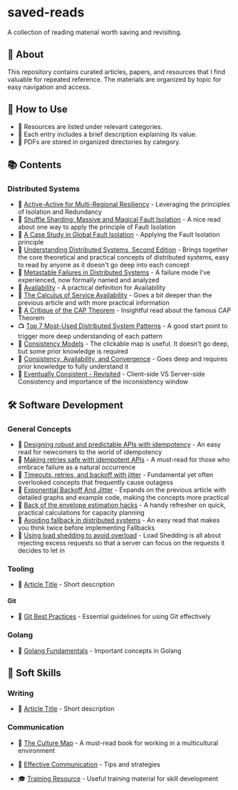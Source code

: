 # saved-reads
A collection of reading material worth saving and revisiting.

## 📖 About
This repository contains curated articles, papers, and resources that I find valuable for repeated reference. The materials are organized by topic for easy navigation and access.

## 🚀 How to Use
- 📌 Resources are listed under relevant categories.
- 📝 Each entry includes a brief description explaining its value.
- 📁 PDFs are stored in organized directories by category.

## 📚 Contents

### Distributed Systems
- 📝 [Active-Active for Multi-Regional Resiliency](https://netflixtechblog.com/active-active-for-multi-regional-resiliency-c47719f6685b) - Leveraging the principles of Isolation and Redundancy
- 📝 [Shuffle Sharding: Massive and Magical Fault Isolation](https://aws.amazon.com/blogs/architecture/shuffle-sharding-massive-and-magical-fault-isolation/) - A nice read about one way to apply the principle of Fault Isolation
- 📝 [A Case Study in Global Fault Isolation](https://aws.amazon.com/blogs/architecture/a-case-study-in-global-fault-isolation/) - Applying the Fault Isolation principle
- 📖 [Understanding Distributed Systems, Second Edition](https://understandingdistributed.systems/) - Brings together the core theoretical and practical concepts of distributed systems, easy to read by anyone as it doesn't go deep into each concept
- 📖 [Metastable Failures in Distributed Systems](https://raw.githubusercontent.com/unixsurfer/saved-reads/main/distributed-systems/hotos21-s11-bronson-metastable-failures.pdf) - A failure mode I’ve experienced, now formally named and analyzed
- 📝 [Availability](https://docs.aws.amazon.com/wellarchitected/latest/reliability-pillar/availability.html) - A practical definition for Availability
- 📝 [The Calculus of Service Availability](https://queue.acm.org/detail.cfm?id=3096459) - Goes a bit deeper than the previous article and with more practical information
- 📖 [A Critique of the CAP Theorem](https://raw.githubusercontent.com/unixsurfer/saved-reads/main/distributed-systems/cap-critique.pdf) - Insightful read about the famous CAP Theorem
- 📺 [Top 7 Most-Used Distributed System Patterns](https://www.youtube.com/watch?v=nH4qjmP2KEE) - A good start point to trigger more deep understanding of each pattern
- 📝 [Consistency Models](https://jepsen.io/consistency/models) - The clickable map is useful. It doesn't go deep, but some prior knowledge is required
- 📖 [Consistency, Availability, and Convergence](https://raw.githubusercontent.com/unixsurfer/saved-reads/main/distributed-systems/cac-tr.pdf) - Goes deep and requires prior knowledge to fully understand it
- 📝 [Eventually Consistent - Revisited](https://www.allthingsdistributed.com/2008/12/eventually_consistent.html) - Client-side VS Server-side Consistency and importance of the inconsistency window

## 🛠 Software Development

### General Concepts
- 📝 [Designing robust and predictable APIs with idempotency](https://stripe.com/blog/idempotency) - An easy read for newcomers to the world of idempotency
- 📝 [Making retries safe with idempotent APIs](https://aws.amazon.com/builders-library/making-retries-safe-with-idempotent-APIs/) - A must-read for those who embrace failure as a natural occurrence
- 📝 [Timeouts, retries, and backoff with jitter](https://aws.amazon.com/builders-library/timeouts-retries-and-backoff-with-jitter/) - Fundamental yet often overlooked concepts that frequently cause outagess
- 📝 [Exponential Backoff And Jitter](https://aws.amazon.com/blogs/architecture/exponential-backoff-and-jitter) - Expands on the previous article with detailed graphs and example code, making the concepts more practical
- 📝 [Back of the envelope estimation hacks](https://robertovitillo.com/back-of-the-envelope-estimation-hacks/) - A handy refresher on quick, practical calculations for capacity planning
- 📝 [Avoiding fallback in distributed systems](https://aws.amazon.com/builders-library/avoiding-fallback-in-distributed-systems/) - An easy read that makes you think twice before implementing Fallbacks
- 📝 [Using load shedding to avoid overload](https://aws.amazon.com/builders-library/using-load-shedding-to-avoid-overload/) - Load Shedding is all about rejecting excess requests so that a server can focus on the requests it decides to let in
  
### Tooling
- 📖 [Article Title](software-development/tooling/article-title.pdf) - Short description

#### Git
- 📖 [Git Best Practices](software-development/git/git-best-practices.pdf) - Essential guidelines for using Git effectively

### Golang
- 📖 [Golang Fundamentals](golang/golang-basics.pdf) - Important concepts in Golang

## 💬 Soft Skills

### Writing
- 📖 [Article Title](soft-skills/writing/article-title.pdf) - Short description

### Communication
- 📖 [The Culture Map](https://erinmeyer.com/books/the-culture-map/) - A must-read book for working in a multicultural environment
- 📖 [Effective Communication](soft-skills/communication/effective-communication.pdf) - Tips and strategies

- 🎓 [Training Resource](soft-skills/training/training-resource.pdf) - Useful training material for skill development
